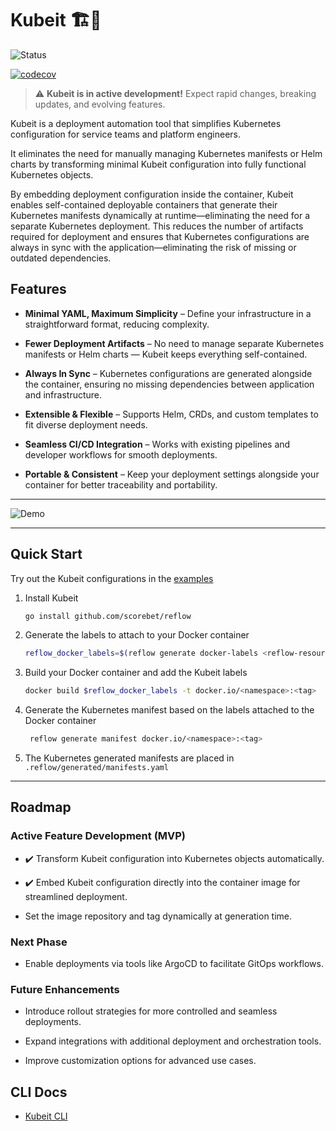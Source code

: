 # Kubeit 🏗️🚀

![Status](https://img.shields.io/badge/status-active%20development-orange)

[![codecov](https://codecov.io/gh/scorebet/reflow/graph/badge.svg?token=71UQ7WUU2J)](https://codecov.io/gh/scorebet/reflow)

> :warning: **Kubeit is in active development!**
> Expect rapid changes, breaking updates, and evolving features.

Kubeit is a deployment automation tool that simplifies Kubernetes configuration for service teams and platform engineers.

It eliminates the need for manually managing Kubernetes manifests or Helm charts by transforming minimal Kubeit configuration into fully functional Kubernetes objects.

By embedding deployment configuration inside the container, Kubeit enables self-contained deployable containers that generate their Kubernetes manifests dynamically at runtime—eliminating the need for a separate Kubernetes deployment. This reduces the number of artifacts required for deployment and ensures that Kubernetes configurations are always in sync with the application—eliminating the risk of missing or outdated dependencies.

## Features

- **Minimal YAML, Maximum Simplicity** – Define your infrastructure in a straightforward format, reducing complexity.

- **Fewer Deployment Artifacts** – No need to manage separate Kubernetes manifests or Helm charts — Kubeit keeps everything self-contained.

- **Always In Sync** – Kubernetes configurations are generated alongside the container, ensuring no missing dependencies between application and infrastructure.

- **Extensible & Flexible** – Supports Helm, CRDs, and custom templates to fit diverse deployment needs.

- **Seamless CI/CD Integration** – Works with existing pipelines and developer workflows for smooth deployments.

- **Portable & Consistent** – Keep your deployment settings alongside your container for better traceability and portability.

---

![Demo](docs/assets/reflow-demo.gif)

---

## Quick Start

Try out the Kubeit configurations in the [examples](./examples/)

1. Install Kubeit

   ```sh
   go install github.com/scorebet/reflow
   ```

1. Generate the labels to attach to your Docker container

   ```sh
   reflow_docker_labels=$(reflow generate docker-labels <reflow-resources-dir>)
   ```

1. Build your Docker container and add the Kubeit labels

   ```sh
   docker build $reflow_docker_labels -t docker.io/<namespace>:<tag>
   ```

1. Generate the Kubernetes manifest based on the labels attached to the Docker container

   ```sh
    reflow generate manifest docker.io/<namespace>:<tag>
   ```

1. The Kubernetes generated manifests are placed in `.reflow/generated/manifests.yaml`

---

## Roadmap

### Active Feature Development (MVP)

- :heavy_check_mark: Transform Kubeit configuration into Kubernetes objects automatically.

- :heavy_check_mark: Embed Kubeit configuration directly into the container image for streamlined deployment.

- Set the image repository and tag dynamically at generation time.

### Next Phase

- Enable deployments via tools like ArgoCD to facilitate GitOps workflows.

### Future Enhancements

- Introduce rollout strategies for more controlled and seamless deployments.

- Expand integrations with additional deployment and orchestration tools.

- Improve customization options for advanced use cases.

## CLI Docs

- [Kubeit CLI](./docs/cli/reflow/reflow.md)
